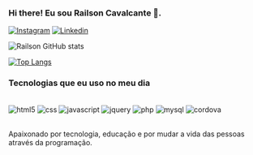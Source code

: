 ### Hi there! Eu sou Railson Cavalcante 👋.

[![Instagram](https://img.shields.io/badge/Instagram-E4405F?style=for-the-badge&logo=instagram&logoColor=white)](https://lnkd.in/djfJ8jVf
)
[![Linkedin](https://img.shields.io/badge/LinkedIn-0077B5?style=for-the-badge&logo=linkedin&logoColor=white)](https://linkedin.com/in/railson-cavalcante-b03800142)

![Railson GitHub stats](https://github-readme-stats.vercel.app/api?username=RaylsonCavalcante&show_icons=true&theme=radical)

[![Top Langs](https://github-readme-stats.vercel.app/api/top-langs/?username=RaylsonCavalcante)](https://github.com/anuraghazra/github-readme-stats)

### Tecnologias que eu uso no meu dia

<div style="display: inline_block"><br/>
  <img aling="center" alt="html5" src="https://img.shields.io/badge/HTML5-E34F26?style=for-the-badge&logo=html5&logoColor=white" />
  <img aling="center" alt="css" src="https://img.shields.io/badge/CSS3-1572B6?style=for-the-badge&logo=css3&logoColor=white" />
  <img aling="center" alt="javascript" src="https://img.shields.io/badge/JavaScript-323330?style=for-the-badge&logo=javascript&logoColor=F7DF1E" />
  <img aling="center" alt="jquery" src="https://img.shields.io/badge/jQuery-0769AD?style=for-the-badge&logo=jquery&logoColor=white" />
  <img aling="center" alt="php" src="https://img.shields.io/badge/PHP-777BB4?style=for-the-badge&logo=php&logoColor=white" />
  <img aling="center" alt="mysql" src="https://img.shields.io/badge/MySQL-005C84?style=for-the-badge&logo=mysql&logoColor=white" />
  <img aling="center" alt="cordova" src="https://img.shields.io/badge/Cordova-35434F?style=for-the-badge&logo=apache-cordova&logoColor=E8E8E8" />
</div>
<br>

Apaixonado por tecnologia, educação e por mudar a vida das pessoas através da programação.
